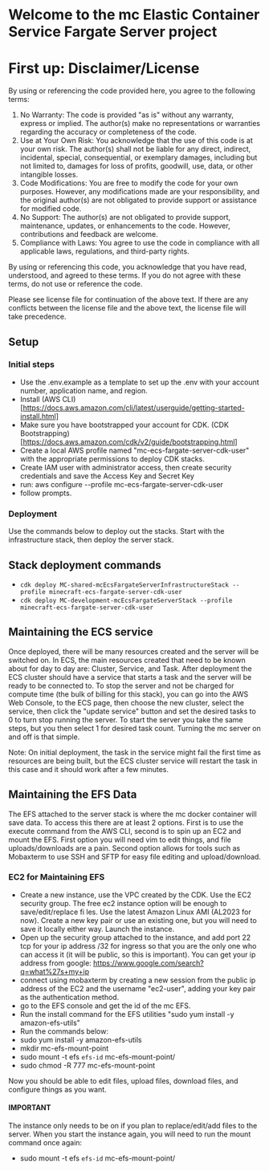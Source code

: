 # Welcome to the mc Elastic Container Service Fargate Server project

# First up: Disclaimer/License

By using or referencing the code provided here, you agree to the following terms:

1. No Warranty: The code is provided "as is" without any warranty, express or implied. The author(s) make no representations or warranties regarding the accuracy or completeness of the code.
2. Use at Your Own Risk: You acknowledge that the use of this code is at your own risk. The author(s) shall not be liable for any direct, indirect, incidental, special, consequential, or exemplary damages, including but not limited to, damages for loss of profits, goodwill, use, data, or other intangible losses.
3. Code Modifications: You are free to modify the code for your own purposes. However, any modifications made are your responsibility, and the original author(s) are not obligated to provide support or assistance for modified code.
4. No Support: The author(s) are not obligated to provide support, maintenance, updates, or enhancements to the code. However, contributions and feedback are welcome.
5. Compliance with Laws: You agree to use the code in compliance with all applicable laws, regulations, and third-party rights.

By using or referencing this code, you acknowledge that you have read, understood, and agreed to these terms. If you do not agree with these terms, do not use or reference the code.

Please see license file for continuation of the above text. If there are any conflicts between the license file and the above text, the license file will take precedence.


## Setup

### Initial steps
* Use the .env.example as a template to set up the .env with your account number, application name, and region.
* Install (AWS CLI)[https://docs.aws.amazon.com/cli/latest/userguide/getting-started-install.html]
* Make sure you have bootstrapped your account for CDK. (CDK Bootstrapping)[https://docs.aws.amazon.com/cdk/v2/guide/bootstrapping.html]
* Create a local AWS profile named "mc-ecs-fargate-server-cdk-user" with the appropriate permissions to deploy CDK stacks.
 * Create IAM user with administrator access, then create security credentials and save the Access Key and Secret Key
 * run: aws configure --profile mc-ecs-fargate-server-cdk-user
 * follow prompts.
### Deployment
Use the commands below to deploy out the stacks. Start with the infrastructure stack, then deploy the server stack.

## Stack deployment commands

* `cdk deploy MC-shared-mcEcsFargateServerInfrastructureStack --profile minecraft-ecs-fargate-server-cdk-user`
* `cdk deploy MC-development-mcEcsFargateServerStack --profile minecraft-ecs-fargate-server-cdk-user`

## Maintaining the ECS service

Once deployed, there will be many resources created and the server will be switched on.
In ECS, the main resources created that need to be known about for day to day are: Cluster, Service, and Task.
After deployment the ECS cluster should have a service that starts a task and the server will be ready to be connected to.
To stop the server and not be charged for compute time (the bulk of billing for this stack), you can go into the AWS Web Console, to the ECS
page, then choose the new cluster, select the service, then click the "update service" button and set the desired tasks to 0 to turn stop running the server. To start the server you take the same steps, but you then select 1 for desired task count. Turning the mc server on and off is that simple.

Note: On initial deployment, the task in the service might fail the first time as resources are being built, but the ECS cluster service will restart the task in this case and it should work after a few minutes.

## Maintaining the EFS Data
The EFS attached to the server stack is where the mc docker container will save data. To access this there are at least 2 options. First is to use the execute command from the
AWS CLI, second is to spin up an EC2 and mount the EFS. First option you will need vim to edit things, and file uploads/downloads are a pain. Second option allows for tools such as Mobaxterm to use SSH and SFTP for easy file editing and upload/download.

### EC2 for Maintaining EFS
* Create a new instance, use the VPC created by the CDK. Use the EC2 security group. The free ec2 instance option will be enough to save/edit/replace fi les. Use the latest Amazon Linux AMI (AL2023 for now).
  Create a new key pair or use an existing one, but you will need to save it locally either way. Launch the instance.
* Open up the security group attached to the instance, and add port 22 tcp for your ip address <your ip>/32 for ingress so that you are the only one who can access it (it will be public, so this is important). You can get your ip address from google: https://www.google.com/search?q=what%27s+my+ip
* connect using mobaxterm by creating a new session from the public ip address of the EC2 and the username "ec2-user", adding your key pair as the authentication method.
* go to the EFS console and get the id of the mc EFS.
* Run the install command for the EFS utilities "sudo yum install -y amazon-efs-utils"
* Run the commands below:
 * sudo yum install -y amazon-efs-utils
 * mkdir mc-efs-mount-point
 * sudo mount -t efs `efs-id` mc-efs-mount-point/
 * sudo chmod -R 777 mc-efs-mount-point

Now you should be able to edit files, upload files, download files, and configure things as you want.
#### IMPORTANT
The instance only needs to be on if you plan to replace/edit/add files to the server.
When you start the instance again, you will need to run the mount command once again:
* sudo mount -t efs `efs-id` mc-efs-mount-point/

